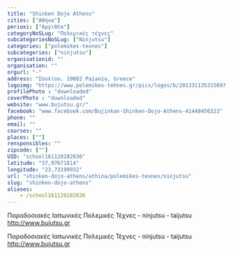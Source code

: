 ```yaml
---
title: "Shinken Dojo Athens"
cities: ["Αθήνα"]
perioxi: ["Αργιθέα"]
categoryNoSLug: "Πολεμικές τέχνες"
subcategoriesNoSLug: ["Ninjutsu"]
categories: ["polemikes-texnes"]
subcategories: ["ninjutsu"]
organisationid: ""
organisation: ""
orgurl: "-"
address: "Σουλίου, 19002 Paianía, Greece"
logoimg: "https://www.polemikes-tehnes.gr/pics/logos/b/201331135315697.jpg"
profilePhoto : "downloaded"
coverPhoto : "downloaded"
website: "www.bujutsu.gr/"
facebook: "www.facebook.com/Bujinkan-Shinken-Dojo-Athens-41448456323"
phone: ""
email: ""
courses: ""
places: [""]
rensponsibles: ""
zipcode: [""]
UID: "school161120182036"
latitude: "37,97671814"
longitude: "23,73199932"
url: "shinken-dojo-athens/athina/polemikes-texnes/ninjutsu"
slug: "shinken-dojo-athens"
aliases:
    - /school161120182036
---
```



Παραδοσιακές Ιαπωνικές Πολεμικές Τέχνες - ninjutsu - taijutsu http://www.bujutsu.gr

Παραδοσιακές Ιαπωνικές Πολεμικές Τέχνες - ninjutsu - taijutsu http://www.bujutsu.gr